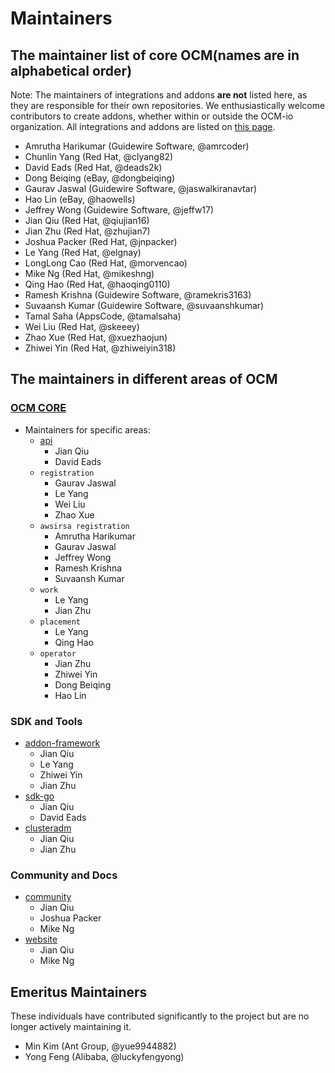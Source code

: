 # Maintainers

## The maintainer list of core OCM(names are in alphabetical order)

Note: The maintainers of integrations and addons **are not** listed here, as they are responsible for their own repositories.
We enthusiastically welcome contributors to create addons, whether within or outside the OCM-io organization. All integrations and addons are listed on [this page](https://open-cluster-management.io/docs/getting-started/integration/).


* Amrutha Harikumar (Guidewire Software, @amrcoder)
* Chunlin Yang (Red Hat, @clyang82)
* David Eads (Red Hat, @deads2k)
* Dong Beiqing (eBay, @dongbeiqing)
* Gaurav Jaswal (Guidewire Software, @jaswalkiranavtar)
* Hao Lin (eBay, @haowells)
* Jeffrey Wong (Guidewire Software, @jeffw17)
* Jian Qiu (Red Hat, @qiujian16)
* Jian Zhu (Red Hat, @zhujian7)
* Joshua Packer (Red Hat, @jnpacker)
* Le Yang (Red Hat, @elgnay)
* LongLong Cao (Red Hat, @morvencao)
* Mike Ng (Red Hat, @mikeshng)
* Qing Hao (Red Hat, @haoqing0110)
* Ramesh Krishna (Guidewire Software, @ramekris3163)
* Suvaansh Kumar (Guidewire Software, @suvaanshkumar)
* Tamal Saha (AppsCode, @tamalsaha)
* Wei Liu (Red Hat, @skeeey)
* Zhao Xue (Red Hat, @xuezhaojun)
* Zhiwei Yin (Red Hat, @zhiweiyin318)

## The maintainers in different areas of OCM

### [OCM CORE](https://github.com/open-cluster-management-io/ocm)
* Maintainers for specific areas:
    * [api](https://github.com/open-cluster-management-io/api)
        * Jian Qiu
        * David Eads
    * `registration`
        * Gaurav Jaswal
        * Le Yang
        * Wei Liu
        * Zhao Xue
    * `awsirsa registration`
        * Amrutha Harikumar
        * Gaurav Jaswal
        * Jeffrey Wong
        * Ramesh Krishna
        * Suvaansh Kumar
    * `work`
        * Le Yang
        * Jian Zhu
    * `placement`
        * Le Yang
        * Qing Hao
    * `operator`
        * Jian Zhu
        * Zhiwei Yin
        * Dong Beiqing
        * Hao Lin

### SDK and Tools
* [addon-framework](https://github.com/open-cluster-management-io/addon-framework)
    * Jian Qiu
    * Le Yang
    * Zhiwei Yin
    * Jian Zhu
* [sdk-go](https://github.com/open-cluster-management-io/sdk-go/blob/main/OWNERS)
    * Jian Qiu
    * David Eads
* [clusteradm](https://github.com/open-cluster-management-io/clusteradm)
    * Jian Qiu
    * Jian Zhu

### Community and Docs
* [community](https://github.com/open-cluster-management-io/community)
    * Jian Qiu
    * Joshua Packer
    * Mike Ng
* [website](https://github.com/open-cluster-management-io/open-cluster-management-io.github.io)
    * Jian Qiu
    * Mike Ng

## Emeritus Maintainers

These individuals have contributed significantly to the project but are no longer actively maintaining it.

* Min Kim (Ant Group, @yue9944882)
* Yong Feng (Alibaba, @luckyfengyong)